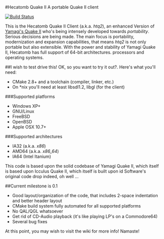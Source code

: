 #Hecatomb Quake II
A portable Quake II client  

[![Build Status](https://drone.io/github.com/alericoveri/hecatomb/status.png)](https://drone.io/github.com/alericoveri/hecatomb/latest)

This is the Hecatomb Quake II Client (a.k.a. *htq2*), an enhanced Version of [Yamagi's Quake II](http://github.com/yquake2) 
who's being intensely developed towards *portability*. Serious decisions are being made. 
The main focus is portability, modernization and expansion capabilities, that means *htq2* is not only portable but also extensible. 
With the power and stability of Yamagi Quake II, 
Hecatomb has full support of 64-bit architectures.
processors and operating systems.

##I wish to test drive this!
OK, so you want to try it out?. Here's what you'll need:
* CMake 2.8+ and a toolchain (compiler, linker, etc.)
* On *nix you'll need at least libsdl1.2, libgl (for the client)

###Supported platforms
* Windows XP+
* GNU/Linux
* FreeBSD
* OpenBSD
* Apple OSX 10.7+

###Supported architectures
* IA32  (a.k.a. *x86*)
* AMD64 (a.k.a. *x86_64*)
* IA64 (Intel Itanium)

This code is based upon the solid codebase of Yamagi Quake II, which itself is based upon Icculus Quake II, which itself is built upon id
Software's original code drop indeed, oh well ... 

##Current milestone is 0.1
* Good layout/organization of the code, that includes 2-space indentation and better header layout
* CMake build system fully automated for all supported platforms
* No QAL/QGL whatsoever
* Get rid of CD-Audio playback (it's like playing LP's on a Commodore64)
* Several bug fixes

At this point, you may wish to visit the wiki for more info!
Namaste!
